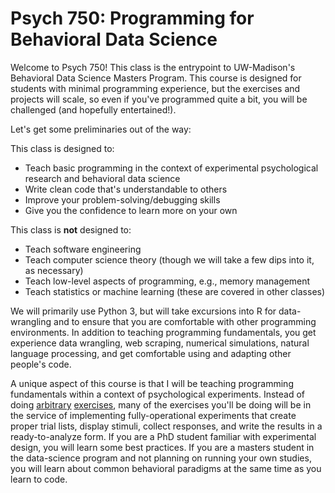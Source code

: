 # Psych 750: Programming for Behavioral Data Science

Welcome to Psych 750! This class is the entrypoint to UW-Madison's Behavioral Data Science Masters Program. This course is designed for students with minimal programming experience, but the exercises and projects will scale, so even if you've programmed quite a bit, you will be challenged (and hopefully entertained!).

Let's get some preliminaries out of the way:

This class is designed to:
* Teach basic programming in the context of experimental psychological research and behavioral data science
* Write clean code that's understandable to others
* Improve your problem-solving/debugging skills
* Give you the confidence to learn more on your own

This class is **not** designed to: 
* Teach software engineering
* Teach computer science theory (though we will take a few dips into it, as necessary)
* Teach low-level aspects of programming, e.g., memory management
* Teach statistics or machine learning (these are covered in other classes)


We will primarily use Python 3, but will take excursions into R for data-wrangling and to ensure that you are comfortable with other programming environments. In addition to teaching programming fundamentals, you get experience data wrangling, web scraping, numerical simulations, natural language processing, and get comfortable using and adapting other people's code. 

A unique aspect of this course is that I will be teaching programming fundamentals within a context of psychological experiments. Instead of doing [arbitrary]( https://github.com/py-study-group/beginner-friendly-programming-exercises/blob/master/exercises.md) [exercises](https://pynative.com/python-basic-exercise-for-beginners/), many of the exercises you'll be doing will be in the service of implementing fully-operational experiments that create proper trial lists, display stimuli, collect responses, and write the results in a ready-to-analyze form. If you are a PhD student familiar with experimental design, you will learn some best practices. If you are a masters student in the data-science program and not planning on running your own studies, you will learn about common behavioral paradigms at the same time as you learn to code. 



